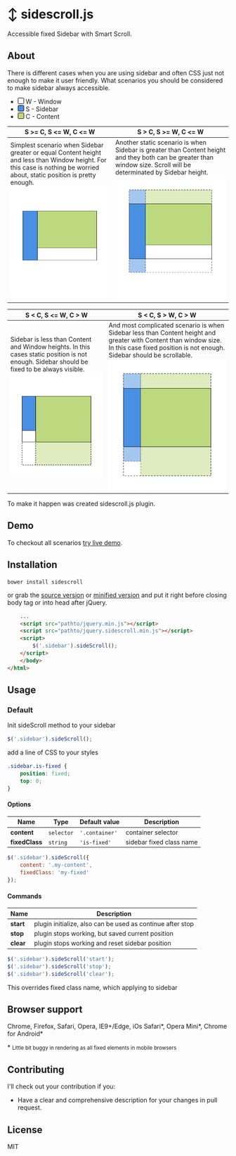 # ↕ sidescroll.js

Accessible fixed Sidebar with Smart Scroll.

## About

There is different cases when you are using sidebar and often CSS just not enough to make it user friendly.
What scenarios you should be considered to make sidebar always accessible.

- ![Window color](/proto/window.png) W - Window
- ![Sidebar color](/proto/sidebar.png) S - Sidebar
- ![Content color](/proto/content.png) C - Content

| S >= C, S <= W, C <= W | S > C, S >= W, C <= W |
| ------------- | ------------- |
| Simplest scenario when Sidebar greater or equal Content height and less than Window height. For this case is nothing be worried about, static position is pretty enough.![case 1](/proto/case1.png)  | Another static scenario is when Sidebar is greater than Content height and they both can be greater than window size. Scroll will be determinated by Sidebar height. ![case 2](/proto/case2.png)  |

| S < C, S <= W, C > W | S < C, S > W, C > W |
| ------------- | ------------- |
| Sidebar is less than Content and Window heights. In this cases static position is not enough. Sidebar should be fixed to be always visible. ![case 3](/proto/case3.png) | And most complicated scenario is when Sidebar less than Content height and greater with Content than window size. In this case fixed position is not enough. Sidebar should be scrollable. ![Case 4](/proto/case4.png) |

To make it happen was created sidescroll.js plugin.

## Demo

To checkout all scenarios [try live demo](http://godban.com.ua/projects/sidescroll/ "slidescroll.js demo").


## Installation

    bower install sidescroll

or grab the [source version](https://raw.githubusercontent.com/godban/sidescroll/master/dist/jquery.sidescroll.js) or [minified version](https://raw.githubusercontent.com/godban/sidescroll/master/dist/jquery.sidescroll.min.js) and put it right before closing body tag or into head after jQuery.

```html
	...
	<script src="pathto/jquery.min.js"></script>
	<script src="pathto/jquery.sidescroll.min.js"></script>
	<script>
		$('.sidebar').sideScroll();
	</script>
	</body>
</html>
```

## Usage

### Default

Init sideScroll method to your sidebar

```javascript
$('.sidebar').sideScroll();
```

add a line of CSS to your styles

```css
.sidebar.is-fixed {
	position: fixed;
	top: 0;
}
```

#### Options

| Name | Type | Default value | Description |
| --- | --- | --- | --- |
| **content** | `selector` | `'.container'` | container selector |
| **fixedClass** | `string` | `'is-fixed'` | sidebar fixed class name |

```javascript
$('.sidebar').sideScroll({
	content: '.my-content',
	fixedClass: 'my-fixed'
});
```

#### Commands

| Name | Description |
| --- | --- |
| **start** | plugin initialize, also can be used as continue after stop |
| **stop** | plugin stops working, but saved current position |
| **clear** | plugin stops working and reset sidebar position |

```javascript
$('.sidebar').sideScroll('start');
$('.sidebar').sideScroll('stop');
$('.sidebar').sideScroll('clear');
```

This overrides fixed class name, which applying to sidebar

## Browser support

Chrome, Firefox, Safari, Opera, IE9+/Edge, iOs Safari\*, Opera Mini\*, Chrome for Android\*

\* <small>Little bit buggy in rendering as all fixed elements in mobile browsers</small>

## Contributing

I'll check out your contribution if you:

* Have a clear and comprehensive description for your changes in pull request.

## License

MIT
